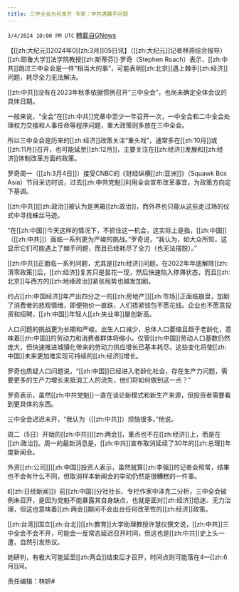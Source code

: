 ```yaml
---
title: 三中全会为何未开 专家：中共遇棘手问题
---
```

`3/4/2024 10:00 PM UTC` [轉載自GNews](https://gnews.org/articles/2364839)

【[[zh:大纪元]]2024年0[[zh:3月]]05日讯】（[[zh:大纪元]]记者林燕综合报导）[[zh:耶鲁大学]]法学院教授[[zh:斯蒂芬]]‧罗奇（Stephen Roach）表示，[[zh:中共]]跳过三中全会是一件“相当大的事”，可能表明[[zh:北京]]遇上棘手[[zh:经济]]问题，耗尽全力无法解决。

[[zh:中共]]没有在2023年秋季依据惯例召开“三中全会”，也尚未确定全体会议的具体日期。

一般来说，“全会”在[[zh:中共]]党章中至少一年召开一次，一中全会和二中全会处理权力交接和人事任命等程序问题，重大政策则多放在三中全会。

所以三中全会是历来的[[zh:经济]]政策关注“重头戏”，通常多在[[zh:10月]]或[[zh:11月]]召开，也可能延至[[zh:12月]]，主要关注在[[zh:经济]]发展和[[zh:经济]]体制改革方面的政策。

罗奇周一（[[zh:3月4日]]）接受CNBC的《财经纵横[[zh:亚洲]]》（Squawk Box Asia）节目采访时说，过去[[zh:中共党魁]]利用全会宣布改革事宜，为政策方向定下基调。

[[zh:中共]][[zh:政治]]被认为是黑箱[[zh:政治]]，而外界也只能从这些走过场的仪式中寻找蛛丝马迹。

“在[[zh:中国]]今天这样的情况下，不抓住这一机会，这实际上是指，[[zh:中国]]（[[zh:中共]]）面临一系列更为严峻的挑战。”罗奇说，“我认为，如大众所知，这显示它们可能遇上了棘手问题，而且已经耗尽了全力（也无法摆脱）。”

[[zh:中共]]正面临一系列问题，尤其是[[zh:经济]]问题。在2022年年底解除[[zh:清零政策]]后，[[zh:经济]]复苏只是昙花一现，然后快速陷入停滞状态，而且[[zh:北京]]与西方的[[zh:地缘政治]]紧张局势也越发加剧。

约占[[zh:中国经济]]年产出四分之一的[[zh:房地产]][[zh:市场]]正面临崩盘，加剧了消费者的悲观情绪，即便物价一直跌，人们捂紧钱包不愿花钱。企业也不愿意投资和招聘，[[zh:中国]]年轻人[[zh:失业率]]屡创新高。

人口问题的挑战更为长期和严峻。出生人口减少，总体人口萎缩且趋于老龄化，意味着[[zh:中国]]的劳动力和消费者群体将缩小。仅管[[zh:中国]]劳动人口基数仍然庞大，但快速推进城镇化带来的劳动力供应增长已基本耗尽。这些变化将使[[zh:中国]]未来更加难实现可持续的[[zh:经济]]增长。

罗奇也质疑人口问题说，“[[zh:中国]]已经进入老龄化社会，存在生产力问题，需要更多的生产力增长来抵消工人的流失，他们将如何做到这一点？”

罗奇表示，虽然[[zh:中共党魁]]一直在谈论新模式和新生产来源，但投资者需要看到更具体的东西。

三中全会迟迟未开，“我认为（[[zh:中共]]）烦恼很多。”他说。

周二（5日）开始的[[zh:中共]][[zh:两会]]，重点也不在[[zh:经济]]上，而是在[[zh:政治]]。周一的最新消息是，[[zh:中共]]宣布取消延续了30年的[[zh:总理]]年度新闻会。

外资[[zh:公司]][[zh:中国]]投资人表示，虽然就算[[zh:李强]]的记者会照常，结果也不会有什么不同，但取消样本新闻会的举动仍然是很糟糕的一件事。

《[[zh:日经新闻]]》前[[zh:中国]]分社社长、专栏作家中泽克二分析，三中全会破例未召开，是因为党魁不能暴露其自身缺点，也就是面对[[zh:经济]]低迷、无力治理，但这也意味着[[zh:两会]]期间不会出台任何改革性的[[zh:经济]]政策。

[[zh:台湾]]国立[[zh:台北]][[zh:教育]]大学助理教授许慧仪撰文说，[[zh:中共]]三中全会不会不开，可能会一反常态延迟召开时间，但这也是[[zh:中共]]史上头一遭，自然引发热议。

她研判，有极大可能延至[[zh:两会]]结束后才召开，时间点则可能落在4—[[zh:6月]]间。

责任编辑：林妍#

